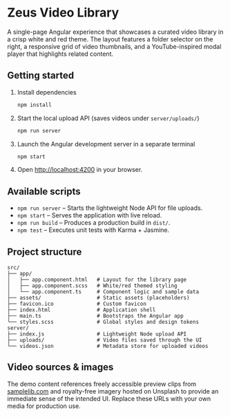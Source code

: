 # Zeus Video Library

A single-page Angular experience that showcases a curated video library in a crisp white and red theme. The layout features a folder selector on the right, a responsive grid of video thumbnails, and a YouTube-inspired modal player that highlights related content.

## Getting started

1. Install dependencies
   ```bash
   npm install
   ```
2. Start the local upload API (saves videos under `server/uploads/`)
   ```bash
   npm run server
   ```
3. Launch the Angular development server in a separate terminal
   ```bash
   npm start
   ```
4. Open [http://localhost:4200](http://localhost:4200) in your browser.

## Available scripts

- `npm run server` – Starts the lightweight Node API for file uploads.
- `npm start` – Serves the application with live reload.
- `npm run build` – Produces a production build in `dist/`.
- `npm test` – Executes unit tests with Karma + Jasmine.

## Project structure

```
src/
├── app/
│   ├── app.component.html   # Layout for the library page
│   ├── app.component.scss   # White/red themed styling
│   └── app.component.ts     # Component logic and sample data
├── assets/                  # Static assets (placeholders)
├── favicon.ico              # Custom favicon
├── index.html               # Application shell
├── main.ts                  # Bootstraps the Angular app
└── styles.scss              # Global styles and design tokens
server/
├── index.js                 # Lightweight Node upload API
├── uploads/                 # Video files saved through the UI
└── videos.json              # Metadata store for uploaded videos
```

## Video sources & images

The demo content references freely accessible preview clips from [samplelib.com](https://samplelib.com) and royalty-free imagery hosted on Unsplash to provide an immediate sense of the intended UI. Replace these URLs with your own media for production use.
